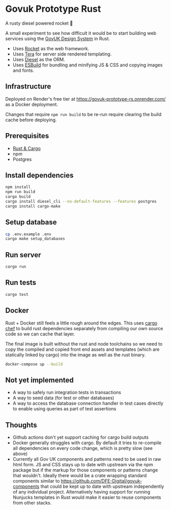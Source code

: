 # Govuk Prototype Rust

A rusty diesel powered rocket 🚀

A small experiment to see how difficult it would be to start building web services using the [GovUK Design System](https://frontend.design-system.service.gov.uk/) in Rust.

- Uses [Rocket](https://rocket.rs/) as the web framework.
- Uses [Tera](https://tera.netlify.app/) for server side rendered templating.
- Uses [Diesel](https://diesel.rs/) as the ORM.
- Uses [ESBuild](https://esbuild.github.io/) for bundling and minifying JS & CSS and copying images and fonts.

## Infrastructure

Deployed on Render's free tier at https://govuk-prototype-rs.onrender.com/ as a Docker deployment.

Changes that require `npm run build` to be re-run require clearing the build cache before deploying.

## Prerequisites

- [Rust & Cargo](https://doc.rust-lang.org/stable/book/ch01-01-installation.html)
- npm
- Postgres

## Install dependencies

```bash
npm install
npm run build
cargo build
cargo install diesel_cli --no-default-features --features postgres
cargo install cargo-make
```

## Setup database

```bash
cp .env.example .env
cargo make setup_databases
```

## Run server

```bash
cargo run
```

## Run tests

```bash
cargo test
```

## Docker

Rust + Docker still feels a little rough around the edges. This uses [cargo chef](https://github.com/LukeMathWalker/cargo-chef) to build rust dependencies separately from compiling our own source code so we can cache that layer.

The final image is built without the rust and node toolchains so we need to copy the compiled and copied front end assets and templates (which are statically linked by cargo) into the image as well as the rust binary.

```bash
docker-compose up --build
```

## Not yet implemented

- A way to safely run integration tests in transactions
- A way to seed data (for test or other databases)
- A way to access the database connection handler in test cases directly to enable using queries as part of test assertions


## Thoughts

- Github actions don't yet support caching for cargo build outputs
- Docker generally struggles with cargo. By default it tries to re-compile all dependencies on every code change, which is pretty slow (see above)
- Currently all Gov UK components and patterns need to be used in raw html form. JS and CSS stays up to date with upstream via the npm package but if the markup for those components or patterns change that wouldn't. Ideally there would be a crate wrapping standard components similar to https://github.com/DFE-Digital/govuk-components that could be kept up to date with upstream independently of any individual project. Alternatively having support for running Nunjucks templates in Rust would make it easier to reuse components from other stacks. 
